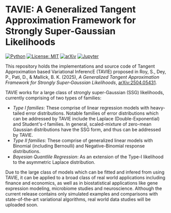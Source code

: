 # TAVIE: A Generalized Tangent Approximation Framework for Strongly Super-Gaussian Likelihoods

[![Python](https://img.shields.io/badge/Python-3.9-blue)](https://www.python.org/)
[![License: MIT](https://img.shields.io/badge/License-MIT-yellow.svg)](./LICENSE)
[![arXiv](https://img.shields.io/badge/arXiv-2504.05431-b31b1b)](https://arxiv.org/abs/2504.05431)
[![Jupyter](https://img.shields.io/badge/launch-notebook-orange?logo=Jupyter)](https://mybinder.org/v2/gh/yourusername/TAVIE/HEAD)


This repository holds the implementations and source code of Tangent Approximation based Variational InferencE (TAVIE) proposed in Roy, S., Dey, P., Pati, D., & Mallick, B. K. (2025), *A Generalized Tangent Approximation Framework for Strongly Super‑Gaussian Likelihoods*, [arXiv:2504.05431](https://arxiv.org/abs/2504.05431).

TAVIE works for a large class of strongly super-Gaussian (SSG) likelihoods, currently comprising of two types of families:
- *Type I families*: These comprise of linear regression models with heavy-tailed error distributions. Notable families of error distributions which can be addressed by TAVIE include the Laplace (Double-Exponential) and Student's-$t$ families. In general, scaled-mixture of zero-mean Gaussian distributions have the SSG form, and thus can be addressed by TAVIE.
- *Type II families*: These comprise of generalized linear models with Binomial (including Bernoulli) and Negative-Binomial response distributions.
- *Bayesian Quantlile Regression*: As an extension of the Type-I likelihood to the asymmetric Laplace distribution.

Due to the large class of models which can be fitted and infered from using TAVIE, it can be applied to a broad class of real world applications including finance and economics, as well as in biostatistical applications like gene expression modeling, microbiome studies and neuroscience. Although the current release contains only simulated examples and comparisons with state-of-the-art variational algorithms, real world data studies will be uploaded soon.
